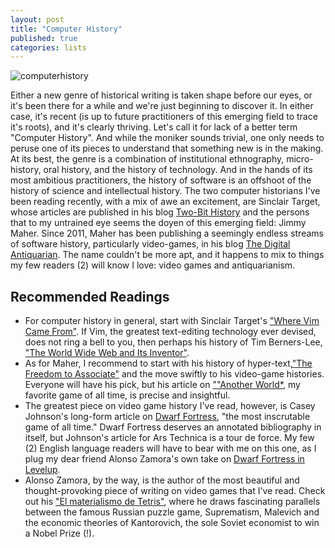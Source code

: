 ```yaml
---
layout: post
title: "Computer History"
published: true
categories: lists
---
```


![computerhistory](https://public-media.smithsonianmag.com/filer/101-Objects-Invention-Eniac-Computer-631.jpg)

Either a new genre of historical writing is taken shape before our eyes, or it's been there for a while and we're just beginning to discover it. In either case, it's recent (is up to future practitioners of this emerging field to trace it's roots), and it's clearly thriving. Let's call it for lack of a better term "Computer History". And while the moniker sounds trivial, one only needs to peruse one of its pieces to understand that something new is in the making. At its best, the genre is a combination of institutional ethnography, micro-history, oral history, and the history of technology. And in the hands of its most ambitious practitioners, the history of software is an offshoot of the history of science and intellectual history. The two computer historians I've been reading recently, with a mix of awe an excitement, are Sinclair Target, whose articles are published in his blog [Two-Bit History](https://twobithistory.org) and the persons that to my untrained eye seems the doyen of this emerging field: Jimmy Maher. Since 2011, Maher has been publishing a seemingly endless streams of software history, particularly video-games, in his blog [The Digital Antiquarian](https://www.filfre.net). The name couldn't be more apt, and it happens to mix to things my few readers (2) will know I love: video games and antiquarianism.

## Recommended Readings

- For computer history in general, start with Sinclair Target's ["Where Vim Came From"](https://twobithistory.org/2018/08/05/where-vim-came-from.html). If Vim, the greatest text-editing technology ever devised, does not ring a bell to you, then perhaps his history of Tim Berners-Lee, ["The World Wide Web and Its Inventor"](https://twobithistory.org/2018/06/10/birth-of-the-web.html). 
- As for Maher, I recommend to start with his history of hyper-text,["The Freedom to Associate"](https://www.filfre.net/2016/09/the-freedom-to-associate/) and the move swiftly to his video-game histories. Everyone will have his pick, but his article on [""Another World*](https://www.filfre.net/2018/06/another-world/), my favorite game of all time, is precise and insightful.
- The greatest piece on video game history I've read, however, is Casey Johnson's long-form article on [Dwarf Fortress](https://arstechnica.com/gaming/2013/02/dwarf-fortress-ten-hours-with-the-most-inscrutable-video-game-of-all-time/), "the most inscrutable game of all time." Dwarf Fortress deserves an annotated bibliography in itself, but Johnson's article for Ars Technica is a tour de force. My few (2) English language readers will have to bear with me on this one, as I plug my dear friend Alonso Zamora's own take on [Dwarf Fortress in Levelup](http://www.levelup.com/articulos/283232/El-videojuego-mas-hardcore-del-mundo).
- Alonso Zamora, by the way, is the author of the most beautiful and thought-provoking piece of writing on video games that I've read. Check out his ["El materialismo de Tetris"](http://www.levelup.com/articulos/267743/El-materialismo-de-Tetris), where he draws fascinating parallels between the famous Russian puzzle game, Suprematism, Malevich and the economic theories of Kantorovich, the sole Soviet economist to win a Nobel Prize (!).

